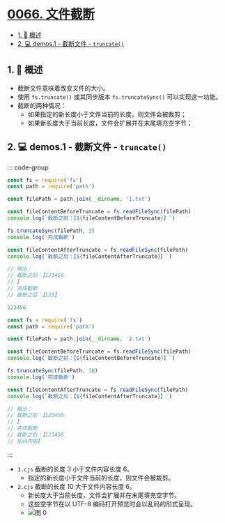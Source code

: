 # [0066. 文件截断](https://github.com/Tdahuyou/TNotes.nodejs/tree/main/notes/0066.%20%E6%96%87%E4%BB%B6%E6%88%AA%E6%96%AD)

<!-- region:toc -->

- [1. 📝 概述](#1--概述)
- [2. 💻 demos.1 - 截断文件 - `truncate()`](#2--demos1---截断文件---truncate)

<!-- endregion:toc -->

## 1. 📝 概述

- 截断文件意味着改变文件的大小。
- 使用 `fs.truncate()` 或其同步版本 `fs.truncateSync()` 可以实现这一功能。
- 截断的两种情况：
  - 如果指定的新长度小于文件当前的长度，则文件会被裁剪；
  - 如果新长度大于当前长度，文件会扩展并在末尾填充空字节；

## 2. 💻 demos.1 - 截断文件 - `truncate()`

::: code-group

```js [1.cjs] {9}
const fs = require('fs')
const path = require('path')

const filePath = path.join(__dirname, '1.txt')

const fileContentBeforeTruncate = fs.readFileSync(filePath)
console.log(`截断之前：【${fileContentBeforeTruncate}】`)

fs.truncateSync(filePath, 3)
console.log('完成截断')

const fileContentAfterTruncate = fs.readFileSync(filePath)
console.log(`截断之后：【${fileContentAfterTruncate}】`)

// 输出：
// 截断之前：【123456
// 】
// 完成截断
// 截断之后：【123】
```

```js [1.txt]
123456
```

```js [2.cjs] {9}
const fs = require('fs')
const path = require('path')

const filePath = path.join(__dirname, '2.txt')

const fileContentBeforeTruncate = fs.readFileSync(filePath)
console.log(`截断之前：【${fileContentBeforeTruncate}】`)

fs.truncateSync(filePath, 10)
console.log('完成截断')

const fileContentAfterTruncate = fs.readFileSync(filePath)
console.log(`截断之后：【${fileContentAfterTruncate}】`)

// 输出：
// 截断之前：【123456
// 】
// 完成截断
// 截断之后：【123456
// 乱码内容】
```

:::

- `1.cjs` 截断的长度 3 小于文件内容长度 6。
  - 指定的新长度小于文件当前的长度，则文件会被裁剪。
- `2.cjs` 截断的长度 10 大于文件内容长度 6。
  - 新长度大于当前长度，文件会扩展并在末尾填充空字节。
  - 这些空字节在以 UTF-8 编码打开预览时会以乱码的形式呈现。
  - ![图 0](https://cdn.jsdelivr.net/gh/tnotesjs/imgs@main/2025-04-16-21-28-54.png)
